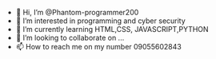 - 👋 Hi, I’m @Phantom-programmer200
- 👀 I’m interested in programming and cyber security 
- 🌱 I’m currently learning HTML,CSS, JAVASCRIPT,PYTHON
- 💞️ I’m looking to collaborate on ...
- 📫 How to reach me on my number 09055602843

<!---
Phantom-programmer200/Phantom-programmer200 is a ✨ special ✨ repository because its `README.md` (this file) appears on your GitHub profile.
You can click the Preview link to take a look at your changes.
--->
